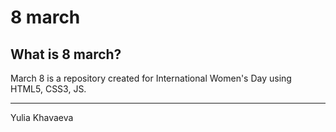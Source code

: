 # 8 march
## What is 8 march?

March 8 is a repository created for International Women's Day using HTML5, CSS3, JS.

---
Yulia Khavaeva
